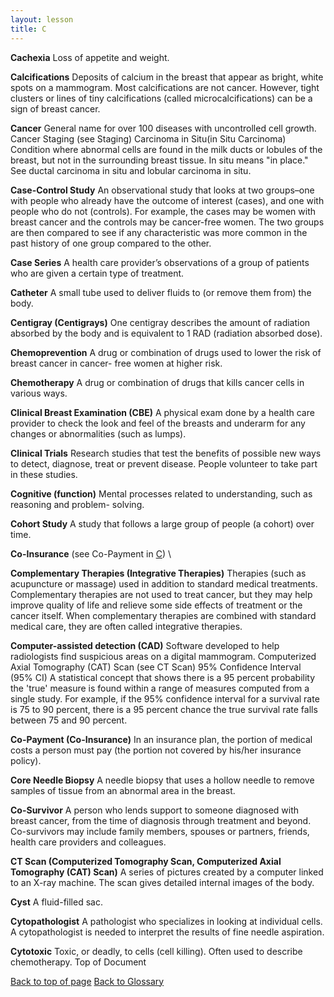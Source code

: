 ```yaml
---
layout: lesson
title: C
---
```


<a name="top"></a>

**Cachexia** 
Loss of appetite and weight.

**Calcifications** 
Deposits of calcium in the breast that appear as bright, white spots on a mammogram. Most calcifications are not cancer. However, tight clusters or lines of tiny calcifications (called microcalcifications) can be a sign of breast cancer.

**Cancer** 
General name for over 100 diseases with uncontrolled cell growth.
Cancer Staging (see Staging) Carcinoma in Situ(in Situ Carcinoma)
Condition where abnormal cells are found in the milk ducts or lobules of the breast, but not in the surrounding breast tissue. In situ means "in place." See ductal carcinoma in situ and lobular carcinoma in situ.
 
**Case-Control Study** 
An observational study that looks at two groups–one with people who already have the outcome of interest (cases), and one with people who do not (controls). For example, the cases may be women with breast cancer and the controls may be cancer-free women. The two groups are then compared to see if any characteristic was more common in the past history of one group compared to the other.

**Case Series** 
A health care provider’s observations of a group of patients who are given a certain type of  treatment.

**Catheter** 
A small tube used to deliver fluids to (or remove them from) the body.

**Centigray  (Centigrays)** 
One centigray describes the amount of radiation absorbed by the body and is equivalent to 1 RAD (radiation absorbed dose).

**Chemoprevention** 
A drug or combination of drugs used to lower the risk of breast cancer in cancer- free women at higher risk.

**Chemotherapy** 
A drug or combination of drugs that kills cancer cells in various ways.

**Clinical Breast Examination (CBE)** 
A physical exam done by a health care provider to check the look and feel of the breasts and underarm for any changes or abnormalities (such as lumps).

**Clinical Trials** 
Research studies that test the benefits of possible new ways to detect, diagnose, treat or prevent disease. People volunteer to take part in these studies.

**Cognitive (function)** 
Mental processes related to understanding, such as reasoning and problem- solving.

**Cohort Study** 
A study that follows a large group of people (a cohort) over time.

**Co-Insurance** (see Co-Payment in [C](/{{page.root}}/myhthelperEduContent/C/index.html)) \
 
**Complementary Therapies (Integrative Therapies)** 
Therapies (such as acupuncture or massage) used in addition to standard medical treatments. Complementary therapies are not used to treat cancer, but they may help improve quality of life and relieve some side effects of treatment or the cancer itself. When complementary therapies are combined with standard medical care, they are often called integrative therapies.

**Computer-assisted detection (CAD)** 
Software developed to help radiologists find suspicious areas on a digital mammogram.
Computerized Axial Tomography (CAT) Scan (see CT Scan) 95% Confidence Interval (95% CI)
A statistical concept that shows there is a 95 percent probability the 'true' measure is found within a range of measures computed from a single study. For example, if the 95% confidence interval for a survival rate is 75 to 90 percent, there is a 95 percent chance the true survival rate falls between 75 and 90 percent.

**Co-Payment (Co-Insurance)** 
In an insurance plan, the portion of medical costs a person must pay (the portion not covered by his/her insurance policy).

**Core Needle Biopsy** 
A needle biopsy that uses a hollow needle to remove samples of tissue from an abnormal area in the breast.

**Co-Survivor** 
A person who lends support to someone diagnosed with breast cancer, from the time of diagnosis through treatment and beyond. Co-survivors may include family members, spouses or partners, friends, health care providers and colleagues.

**CT Scan (Computerized Tomography Scan, Computerized Axial Tomography (CAT) Scan)** 
A series of pictures created by a computer linked to an X-ray machine. The scan gives detailed internal images of the body.

**Cyst** 
A fluid-filled sac.

**Cytopathologist** 
A pathologist who specializes in looking at individual cells. A cytopathologist is needed to interpret the results of fine needle aspiration.

**Cytotoxic** 
Toxic, or deadly, to cells (cell killing). Often used to describe chemotherapy. Top of Document

<a href="#top">Back to top of page</a>
<a href="https://scnslabutsa.github.io/myhthelperEduContent/Glossary/index.html">Back to Glossary</a>

